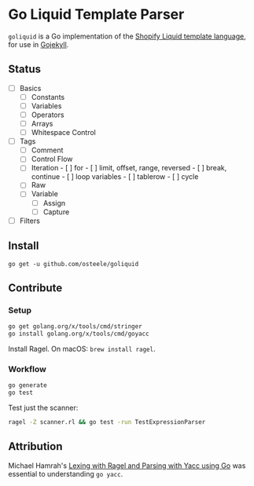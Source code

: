 # Go Liquid Template Parser

`goliquid` is a Go implementation of the [Shopify Liquid template language](https://shopify.github.io/liquid/tags/variable/), for use in [Gojekyll](https://github.com/osteele/gojekyll).

## Status

- [ ] Basics
  - [ ] Constants
  - [ ] Variables
  - [ ] Operators
  - [ ] Arrays
  - [ ] Whitespace Control
- [ ] Tags
  - [ ] Comment
  - [ ] Control Flow
  - [ ] Iteration
        - [ ] for
            - [ ] limit, offset, range, reversed
        - [ ] break, continue
        - [ ] loop variables
        - [ ] tablerow
        - [ ] cycle
  - [ ] Raw
  - [ ] Variable
    - [ ] Assign
    - [ ] Capture
- [ ] Filters

## Install

`go get -u github.com/osteele/goliquid`

## Contribute

### Setup

```bash
go get golang.org/x/tools/cmd/stringer
go install golang.org/x/tools/cmd/goyacc
```

Install Ragel. On macOS: `brew install ragel`.

### Workflow

```bash
go generate
go test
```

Test just the scanner:

```bash
ragel -Z scanner.rl && go test -run TestExpressionParser
```

## Attribution

Michael Hamrah's [Lexing with Ragel and Parsing with Yacc using Go](https://medium.com/@mhamrah/lexing-with-ragel-and-parsing-with-yacc-using-go-81e50475f88f) was essential to understanding `go yacc`.
